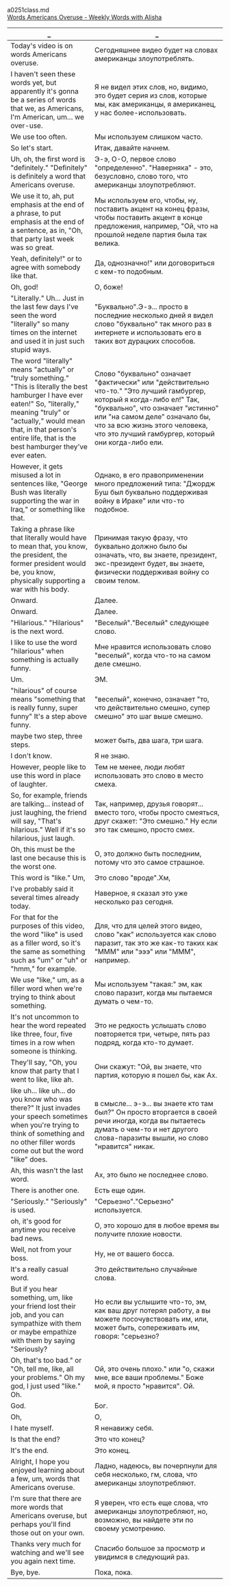 a0251class.md  
[Words Americans Overuse - Weekly Words with Alisha](https://www.youtube.com/watch?v=de9P7jtmPpg)




_|_
--|--
Today's video is on words Americans overuse.|Сегодняшнее видео будет на словах американцы злоупотреблять.
I haven't seen these words yet, but apparently it's gonna be a series of words that we, as Americans, I'm American, um… we over-use.|Я не видел этих слов, но, видимо, это будет серия из слов, которые мы, как американцы, я американец, у нас более-использовать.
We use too often.|Мы используем слишком часто.
So let's start.|Итак, давайте начнем.
Uh, oh, the first word is "definitely." "Definitely" is definitely a word that Americans overuse.|Э-э, О-О, первое слово "определенно". "Наверняка" - это, безусловно, слово того, что американцы злоупотребляют.
We use it to, ah, put emphasis at the end of a phrase, to put emphasis at the end of a sentence, as in, "Oh, that party last week was so great.|Мы используем его, чтобы, ну, поставить акцент на конец фразы, чтобы поставить акцент в конце предложения, например, "Ой, что на прошлой неделе партия была так велика.
Yeah, definitely!" or to agree with somebody like that.|Да, однозначно!" или договориться с кем-то подобным.
Oh, god!|О, боже!
"Literally." Uh... Just in the last few days I've seen the word "literally" so many times on the internet and used it in just such stupid ways.|"Буквально".Э-э... просто в последние несколько дней я видел слово "буквально" так много раз в интернете и использовать его в таких вот дурацких способов.
The word "literally" means "actually" or "truly something." "This is literally the best hamburger I have ever eaten!" So, "literally," meaning "truly" or "actually," would mean that, in that person's entire life, that is the best hamburger they've ever eaten.|Слово "буквально" означает "фактически" или "действительно что-то." "Это лучший гамбургер, который я когда-либо ел!" Так, "буквально", что означает "истинно" или "на самом деле" означало бы, что за всю жизнь этого человека, что это лучший гамбургер, который они когда-либо ели.
However, it gets misused a lot in sentences like, "George Bush was literally supporting the war in Iraq," or something like that.|Однако, в его правоприменении много предложений типа: "Джордж Буш был буквально поддерживая войну в Ираке" или что-то подобное.
Taking a phrase like that literally would have to mean that, you know, the president, the former president would be, you know, physically supporting a war with his body.|Принимая такую фразу, что буквально должно было бы означать, что, вы знаете, президент, экс-президент будет, вы знаете, физически поддерживая войну со своим телом.
Onward.|Далее.
Onward.|Далее.
"Hilarious." "Hilarious" is the next word.|"Веселый"."Веселый" следующее слово.
I like to use the word "hilarious" when something is actually funny.|Мне нравится использовать слово "веселый", когда что-то на самом деле смешно.
Um.|ЭМ.
"hilarious" of course means "something that is really funny, super funny" It's a step above funny.|"веселый", конечно, означает "то, что действительно смешно, супер смешно" это шаг выше смешно.
maybe two step, three steps.|может быть, два шага, три шага.
I don't know.|Я не знаю.
However, people like to use this word in place of laughter.|Тем не менее, люди любят использовать это слово в место смеха.
So, for example, friends are talking… instead of just laughing, the friend will say, "That's hilarious." Well if it's so hilarious, just laugh.|Так, например, друзья говорят... вместо того, чтобы просто смеяться, друг скажет: "Это смешно." Ну если это так смешно, просто смех.
Oh, this must be the last one because this is the worst one.|О, это должно быть последним, потому что это самое страшное.
This word is "like." Um,|Это слово "вроде".Хм,
I've probably said it several times already today.|Наверное, я сказал это уже несколько раз сегодня.
For that for the purposes of this video, the word "like" is used as a filler word, so it's the same as something such as "um" or "uh" or "hmm," for example.|Для, что для целей этого видео, слово "как" используется как слово паразит, так это же как-то таких как "МММ" или "эээ" или "МММ", например.
We use "like," um, as a filler word when we're trying to think about something.|Мы используем "такая:" эм, как слово паразит, когда мы пытаемся думать о чем-то.
It's not uncommon to hear the word repeated like three, four, five times in a row when someone is thinking.|Это не редкость услышать слово повторяется три, четыре, пять раз подряд, когда кто-то думает.
They'll say, "Oh, you know that party that I went to like, like ah.|Они скажут: "Ой, вы знаете, что партия, которую я пошел бы, как Ах.
like uh... like uh... do you know who was there?" It just invades your speech sometimes when you're trying to think of something and no other filler words come out but the word "like" does.|в смысле... э-э... вы знаете кто там был?" Он просто вторгается в своей речи иногда, когда вы пытаетесь думать о чем-то и нет другого слова-паразиты вышли, но слово "нравится" никак.
Ah, this wasn't the last word.|Ах, это было не последнее слово.
There is another one.|Есть еще один.
"Seriously." "Seriously" is used.|"Серьезно"."Серьезно" используется.
oh, it's good for anytime you receive bad news.|О, это хорошо для в любое время вы получите плохие новости.
Well, not from your boss.|Ну, не от вашего босса.
It's a really casual word.|Это действительно случайные слова.
But if you hear something, um, like your friend lost their job, and you can sympathize with them or maybe empathize with them by saying "Seriously?|Но если вы услышите что-то, эм, как ваш друг потерял работу, а вы можете посочувствовать им, или, может быть, сопереживать им, говоря: "серьезно?
Oh, that's too bad." or "Oh, tell me, like, all your problems." Oh my god, I just used "like." Oh.|Ой, это очень плохо." или "о, скажи мне, все ваши проблемы." Боже мой, я просто "нравится". Ой.
God.|Бог.
Oh,|О,
I hate myself.|Я ненавижу себя.
Is that the end?|Это что конец?
It's the end.|Это конец.
Alright, I hope you enjoyed learning about a few, um, words that Americans overuse.|Ладно, надеюсь, вы почерпнули для себя несколько, гм, слова, что американцы злоупотребляют.
I'm sure that there are more words that Americans overuse, but perhaps you'll find those out on your own.|Я уверен, что есть еще слова, что американцы злоупотребляют, но, возможно, вы найдете эти по своему усмотрению.
Thanks very much for watching and we'll see you again next time.|Спасибо большое за просмотр и увидимся в следующий раз.
Bye, bye.|Пока, пока.
